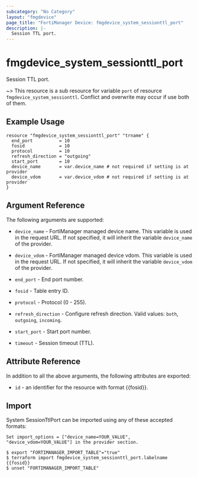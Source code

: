 ```yaml
---
subcategory: "No Category"
layout: "fmgdevice"
page_title: "FortiManager Device: fmgdevice_system_sessionttl_port"
description: |-
  Session TTL port.
---
```


# fmgdevice_system_sessionttl_port
Session TTL port.

~> This resource is a sub resource for variable `port` of resource `fmgdevice_system_sessionttl`. Conflict and overwrite may occur if use both of them.



## Example Usage

```hcl
resource "fmgdevice_system_sessionttl_port" "trname" {
  end_port          = 10
  fosid             = 10
  protocol          = 10
  refresh_direction = "outgoing"
  start_port        = 10
  device_name       = var.device_name # not required if setting is at provider
  device_vdom       = var.device_vdom # not required if setting is at provider
}
```

## Argument Reference


The following arguments are supported:

* `device_name` - FortiManager managed device name. This variable is used in the request URL. If not specified, it will inherit the variable `device_name` of the provider.
* `device_vdom` - FortiManager managed device vdom. This variable is used in the request URL. If not specified, it will inherit the variable `device_vdom` of the provider.

* `end_port` - End port number.
* `fosid` - Table entry ID.
* `protocol` - Protocol (0 - 255).
* `refresh_direction` - Configure refresh direction. Valid values: `both`, `outgoing`, `incoming`.

* `start_port` - Start port number.
* `timeout` - Session timeout (TTL).


## Attribute Reference

In addition to all the above arguments, the following attributes are exported:
* `id` - an identifier for the resource with format {{fosid}}.

## Import

System SessionTtlPort can be imported using any of these accepted formats:
```
Set import_options = ["device_name=YOUR_VALUE", "device_vdom=YOUR_VALUE"] in the provider section.

$ export "FORTIMANAGER_IMPORT_TABLE"="true"
$ terraform import fmgdevice_system_sessionttl_port.labelname {{fosid}}
$ unset "FORTIMANAGER_IMPORT_TABLE"
```

